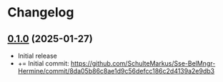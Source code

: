 # Changelog

## [0.1.0](https://github.com/SchulteMarkus/Sse-BelMngr-Hermine/compare/8da05b86c8ae1d9c56defcc186c2d4139a2e9db3...v0.1.0) (2025-01-27)

- Initial release
- += Initial commit: 
  https://github.com/SchulteMarkus/Sse-BelMngr-Hermine/commit/8da05b86c8ae1d9c56defcc186c2d4139a2e9db3
